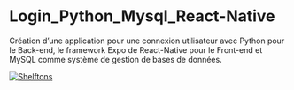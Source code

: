 # Login_Python_Mysql_React-Native

Création d’une application pour une connexion utilisateur avec Python pour le Back-end, le framework Expo de React-Native pour le Front-end et MySQL comme système de gestion de bases de données. 

<a href="https://imgbb.com/"><img src="https://i.ibb.co/qsm2PXQ/Shelftons.gif" alt="Shelftons" border="0"></a>
